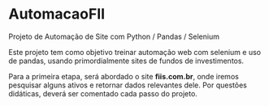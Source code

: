 # AutomacaoFII
Projeto de Automação de Site com Python / Pandas / Selenium

Este projeto tem como objetivo treinar automação web com selenium e uso de pandas, usando primordialmente sites de fundos de investimentos.

Para a primeira etapa, será abordado o site **fiis.com.br**, onde iremos pesquisar alguns ativos e retornar dados relevantes dele.
Por questões didáticas, deverá ser comentado cada passo do projeto. 
